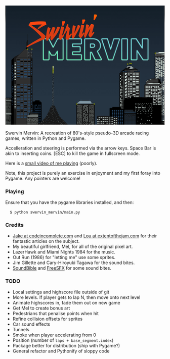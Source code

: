 ![Swervin' Mervin](/lib/box.png?raw=true "Swervin' Mervin")

Swervin Mervin: A recreation of 80's-style pseudo-3D arcade racing games, written in Python and Pygame.

Accelleration and steering is performed via the arrow keys. Space Bar is akin to inserting coins. [ESC] to kill the game in fullscreen mode.

Here is a [small video of me playing](https://www.youtube.com/watch?v=T08Oe1l7nhk) (poorly).

Note, this project is purely an exercise in enjoyment and my first foray into Pygame. Any pointers are welcome!

### Playing

Ensure that you have the pygame libraries installed, and then:

```
  $ python swervin_mervin/main.py 
```

### Credits

  * [Jake at codeincomplete.com](http://codeincomplete.com/) and [Lou at extentofthejam.com](http://extentofthejam.com/) for their fantastic articles on the subject.
  * My beautiful girlfriend, Mel, for all of the original pixel art.
  * LazerHawk and Miami Nights 1984 for the music.
  * Out Run (1986) for "letting me" use some sprites.
  * Jim Gillette and Cary-Hiroyuki Tagawa for the sound bites.
  * [SoundBible](http://soundbible.com) and [FreeSFX](http://freesfx.co.uk) for some sound bites.

### TODO
  
  * Local settings and highscore file outside of git
  * More levels. If player gets to lap N, then move onto next level
  * Animate highscores in, fade them out on new game
  * Get Mel to create bonus art
  * Pedestrians that penalise points when hit
  * Refine collision offsets for sprites
  * Car sound effects
  * Tunnels
  * Smoke when player accelerating from 0
  * Position (number of `laps + base_segment.index`)
  * Package better for distribution (ship with Pygame?)
  * General refactor and Pythonify of sloppy code

